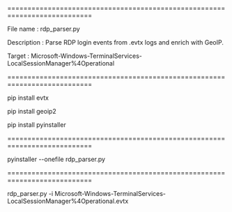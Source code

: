 ===========================================================================

File name    : rdp_parser.py

Description  : Parse RDP login events from .evtx logs and enrich with GeoIP.

Target : Microsoft-Windows-TerminalServices-LocalSessionManager%4Operational

===========================================================================

pip install evtx

pip install geoip2

pip install pyinstaller

===========================================================================

pyinstaller --onefile rdp_parser.py

===========================================================================

rdp_parser.py -i Microsoft-Windows-TerminalServices-LocalSessionManager%4Operational.evtx
